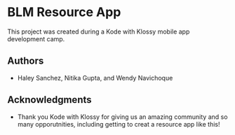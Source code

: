 # BLM Resource App

This project was created during a Kode with Klossy mobile app development camp.

## Authors

* Haley Sanchez, Nitika Gupta, and Wendy Navichoque

## Acknowledgments

* Thank you Kode with Klossy for giving us an amazing community and so many opporutnities, including getting to creat a resource app like this!
